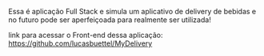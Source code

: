 Essa é aplicação Full Stack e simula um aplicativo de delivery de bebidas e no futuro pode ser aperfeiçoada para realmente ser utilizada!

link para acessar o Front-end dessa aplicação: https://github.com/lucasbuettel/MyDelivery
